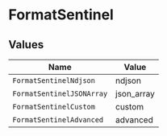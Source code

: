 # FormatSentinel


## Values

| Name                      | Value                     |
| ------------------------- | ------------------------- |
| `FormatSentinelNdjson`    | ndjson                    |
| `FormatSentinelJSONArray` | json_array                |
| `FormatSentinelCustom`    | custom                    |
| `FormatSentinelAdvanced`  | advanced                  |